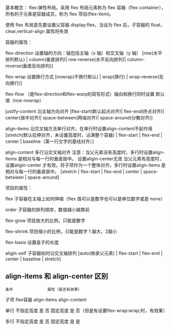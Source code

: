 基本概念：
flex:弹性布局。采用 flex 布局元素称为 flex 容器（flex container），所有的子元素是容器成员，称为 flex 项目(flex-item)。

使用 flex 布局首先要设置父容器 display:flex，当设为 flex 后，子容器的 float，clear,vertical-align 属性将失效




容器的属性：

flex-direction 设置轴的方向：轴包括主轴（x 轴）和交叉轴（y 轴）
[row(水平排列默认) | column(垂直排列)| row-reverse(水平反向排列)| column-reverse(垂直反向排列)]

flex-wrap 设置换行方式
[nowrap(不换行默认) | wrap(换行) | wrap-reverse(反向换行)]

flex-flow （是flex-direction和flex-warp的简写形式）轴向和换行同时设置 默认值（row nowrap）

justify-content 沿主轴方向对齐
[flex-start(默认起点对齐)| flex-end(终点对齐)| center(居中对齐)| space-between(两端对齐)| space-around(分散对齐)]

align-items 沿交叉轴方法单行对齐，在单行时设置align-content不起作用
[stretch(默认拉伸对齐，未设置高度时，沾满整个容器) | flex-start | flex-end | center | baseline（第一行文字的基线对齐）]

align-content 多行沿交叉轴对齐
注意：当父元素没有高度时，多行时设置align-items 是相对与每一行的垂直居中。 设置aligin-center无效
     当父元素有高度时，设置aligin-center 才有效，将子项作为一个整体对齐。多行时设置align-items 是相对与每一行的垂直居中。
[stretch | flex-start | flex-end | center | space-between | space-around]

项目的属性：

flex 子容器在主轴上如何伸缩（flex 值可以是数字也可以是单位数字或是 none）

order 子容器的排列顺序，数值越小越靠前

flex-grow 项目放大的比例，只能是数字

flex-shrink 项目缩小的比例，只能是数字 1 越大，2越小

flex-basis  设置盒子的长度

aligin-self 子容器如何沿交叉轴排列
[auto(继承父元素) | flex-start | flex-end | center | baseline | stretch]


## align-items 和 align-center 区别
    条件	             属性（是否有效果）
子项	  flex容器	 align-items	align-content

单行	  不指定高度  	是	        否
        固定高度	   是	         否（但是有设置flex-wrap:wrap;时，有效果）

多行	  不指定高度 	  是 	        否
        固定高度	   是	         是
